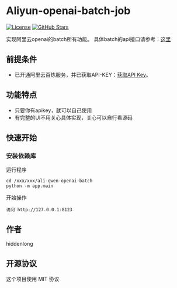 # Aliyun-openai-batch-job

[![License](https://img.shields.io/badge/license-MIT-blue.svg)](LICENSE)
[![GitHub Stars](https://img.shields.io/github/stars/用户名/仓库名?style=social)](https://github.com/用户名/仓库名/stargazers)

实现阿里云openai的batch所有功能。
具体batch的api接口请参考：[这里](https://help.aliyun.com/zh/model-studio/developer-reference/batch-interfaces-compatible-with-openai?spm=a2c4g.11186623.0.0.53971d1cSLpYPj#4cc9ad57bba4y)

## **前提条件**

- 已开通阿里云百炼服务，并已获取API-KEY：[获取API Key](https://help.aliyun.com/zh/model-studio/developer-reference/get-api-key)。

## 功能特点

- 只要你有apikey，就可以自己使用
- 有完整的UI不用关心具体实现，关心可以自行看源码

## 快速开始

### 安装依赖库



运行程序

```
cd /xxx/xxx/ali-qwen-openai-batch
python -m app.main
```

开始操作

```
访问 http://127.0.0.1:8123
```



## 作者

hiddenlong

## 开源协议

这个项目使用 MIT 协议 

